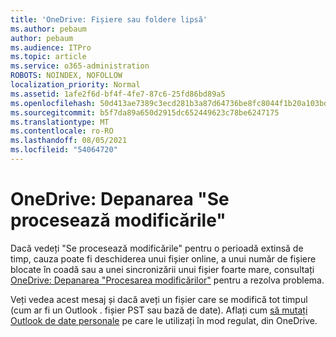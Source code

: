 ```yaml
---
title: 'OneDrive: Fișiere sau foldere lipsă'
ms.author: pebaum
author: pebaum
ms.audience: ITPro
ms.topic: article
ms.service: o365-administration
ROBOTS: NOINDEX, NOFOLLOW
localization_priority: Normal
ms.assetid: 1afe2f6d-bf4f-4fe7-87c6-25fd86bd89a5
ms.openlocfilehash: 50d413ae7389c3ecd281b3a87d64736be8fc8044f1b20a103bd3f45c97473502
ms.sourcegitcommit: b5f7da89a650d2915dc652449623c78be6247175
ms.translationtype: MT
ms.contentlocale: ro-RO
ms.lasthandoff: 08/05/2021
ms.locfileid: "54064720"
---
```

# <a name="onedrive-troubleshoot-processing-changes"></a>OneDrive: Depanarea "Se procesează modificările"

Dacă vedeți "Se procesează modificările" pentru o perioadă extinsă de timp, cauza poate fi deschiderea unui fișier online, a unui număr de fișiere blocate în coadă sau a unei sincronizării unui fișier foarte mare, consultați [OneDrive: Depanarea "Procesarea modificărilor"](https://support.office.com/article/onedrive-is-stuck-on-processing-changes-b386b813-9b66-4e47-8c4c-2b45533edccd) pentru a rezolva problema.

Veți vedea acest mesaj și dacă aveți un fișier care se modifică tot timpul (cum ar fi un Outlook . fișier PST sau bază de date). Aflați cum [să mutați Outlook de date personale](https://support.office.com/article/how-to-remove-an-outlook-pst-data-file-from-onedrive-b6b9e522-59bd-40f7-949f-168d0aa9b38e) pe care le utilizați în mod regulat, din OneDrive.
